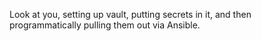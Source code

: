 Look at you, setting up vault, putting secrets in it, and then programmatically pulling them out via Ansible.